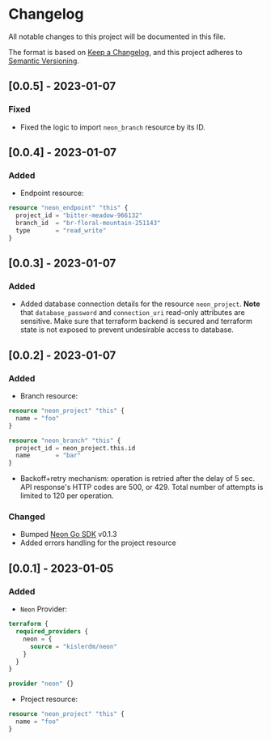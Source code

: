 # Changelog

All notable changes to this project will be documented in this file.

The format is based on [Keep a Changelog](https://keepachangelog.com/en/1.0.0/),
and this project adheres to [Semantic Versioning](https://semver.org/spec/v2.0.0.html).

## [0.0.5] - 2023-01-07

### Fixed

- Fixed the logic to import `neon_branch` resource by its ID.

## [0.0.4] - 2023-01-07

### Added

- Endpoint resource:

```terraform
resource "neon_endpoint" "this" {
  project_id = "bitter-meadow-966132"
  branch_id  = "br-floral-mountain-251143"
  type       = "read_write"
}
```

## [0.0.3] - 2023-01-07

### Added

- Added database connection details for the resource `neon_project`. **Note** that `database_password`
  and `connection_uri` read-only attributes are sensitive. Make sure that terraform backend is secured and
  terraform state is not exposed to prevent undesirable access to database.

## [0.0.2] - 2023-01-07

### Added

- Branch resource:

```terraform
resource "neon_project" "this" {
  name = "foo"
}

resource "neon_branch" "this" {
  project_id = neon_project.this.id
  name       = "bar"
}
```

- Backoff+retry mechanism: operation is retried after the delay of 5 sec. API response's HTTP codes are 500, or 429.
  Total number of attempts is limited to 120 per operation.

### Changed

- Bumped [Neon Go SDK](https://pkg.go.dev/github.com/kislerdm/neon-sdk-go) v0.1.3
- Added errors handling for the project resource

## [0.0.1] - 2023-01-05

### Added

- `Neon` Provider:

```terraform
terraform {
  required_providers {
    neon = {
      source = "kislerdm/neon"
    }
  }
}

provider "neon" {}
```

- Project resource:

```terraform
resource "neon_project" "this" {
  name = "foo"
}
```

